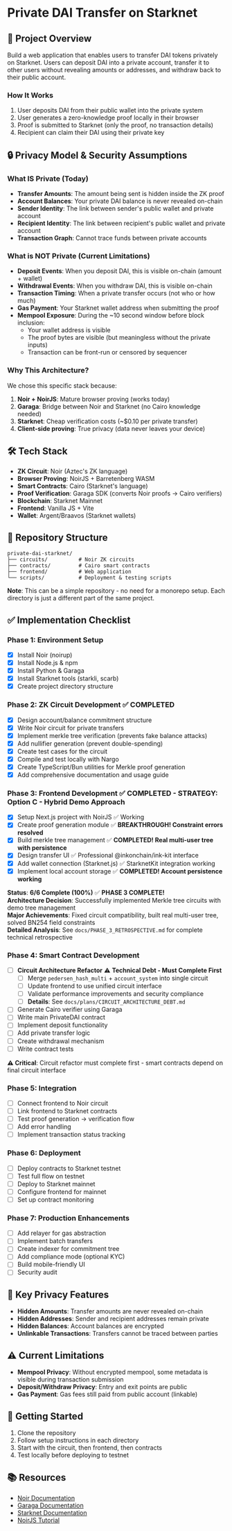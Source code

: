 # Private DAI Transfer on Starknet

## 🎯 Project Overview

Build a web application that enables users to transfer DAI tokens privately on Starknet. Users can deposit DAI into a private account, transfer it to other users without revealing amounts or addresses, and withdraw back to their public account.

### How It Works
1. User deposits DAI from their public wallet into the private system
2. User generates a zero-knowledge proof locally in their browser
3. Proof is submitted to Starknet (only the proof, no transaction details)
4. Recipient can claim their DAI using their private key

## 🔒 Privacy Model & Security Assumptions

### What IS Private (Today)
- **Transfer Amounts**: The amount being sent is hidden inside the ZK proof
- **Account Balances**: Your private DAI balance is never revealed on-chain
- **Sender Identity**: The link between sender's public wallet and private account
- **Recipient Identity**: The link between recipient's public wallet and private account
- **Transaction Graph**: Cannot trace funds between private accounts

### What is NOT Private (Current Limitations)
- **Deposit Events**: When you deposit DAI, this is visible on-chain (amount + wallet)
- **Withdrawal Events**: When you withdraw DAI, this is visible on-chain
- **Transaction Timing**: When a private transfer occurs (not who or how much)
- **Gas Payment**: Your Starknet wallet address when submitting the proof
- **Mempool Exposure**: During the ~10 second window before block inclusion:
  - Your wallet address is visible
  - The proof bytes are visible (but meaningless without the private inputs)
  - Transaction can be front-run or censored by sequencer

### Why This Architecture?

We chose this specific stack because:

1. **Noir + NoirJS**: Mature browser proving (works today)
2. **Garaga**: Bridge between Noir and Starknet (no Cairo knowledge needed)
3. **Starknet**: Cheap verification costs (~$0.10 per private transfer)
4. **Client-side proving**: True privacy (data never leaves your device)

## 🛠 Tech Stack

- **ZK Circuit**: Noir (Aztec's ZK language)
- **Browser Proving**: NoirJS + Barretenberg WASM
- **Smart Contracts**: Cairo (Starknet's language)
- **Proof Verification**: Garaga SDK (converts Noir proofs → Cairo verifiers)
- **Blockchain**: Starknet Mainnet
- **Frontend**: Vanilla JS + Vite
- **Wallet**: Argent/Braavos (Starknet wallets)

## 📁 Repository Structure

```
private-dai-starknet/
├── circuits/          # Noir ZK circuits
├── contracts/         # Cairo smart contracts  
├── frontend/          # Web application
└── scripts/           # Deployment & testing scripts
```

**Note**: This can be a simple repository - no need for a monorepo setup. Each directory is just a different part of the same project.

## ✅ Implementation Checklist

### Phase 1: Environment Setup
- [x] Install Noir (noirup)
- [x] Install Node.js & npm
- [x] Install Python & Garaga
- [x] Install Starknet tools (starkli, scarb)
- [x] Create project directory structure

### Phase 2: ZK Circuit Development ✅ COMPLETED
- [x] Design account/balance commitment structure
- [x] Write Noir circuit for private transfers
- [x] Implement merkle tree verification (prevents fake balance attacks)
- [x] Add nullifier generation (prevent double-spending)
- [x] Create test cases for the circuit
- [x] Compile and test locally with Nargo
- [x] Create TypeScript/Bun utilities for Merkle proof generation
- [x] Add comprehensive documentation and usage guide

### Phase 3: Frontend Development ✅ **COMPLETED - STRATEGY: Option C - Hybrid Demo Approach**
- [x] Setup Next.js project with NoirJS ✅ Working
- [x] Create proof generation module ✅ **BREAKTHROUGH! Constraint errors resolved**
- [x] Build merkle tree management ✅ **COMPLETED! Real multi-user tree with persistence**
- [x] Design transfer UI ✅ Professional @inkonchain/ink-kit interface  
- [x] Add wallet connection (Starknet.js) ✅ StarknetKit integration working
- [x] Implement local account storage ✅ **COMPLETED! Account persistence working**

**Status**: **6/6 Complete (100%)** ✅ **PHASE 3 COMPLETE!**  
**Architecture Decision**: Successfully implemented Merkle tree circuits with demo tree management  
**Major Achievements**: Fixed circuit compatibility, built real multi-user tree, solved BN254 field constraints  
**Detailed Analysis**: See `docs/PHASE_3_RETROSPECTIVE.md` for complete technical retrospective

### Phase 4: Smart Contract Development
- [ ] **Circuit Architecture Refactor** ⚠️ **Technical Debt - Must Complete First**
  - [ ] Merge `pedersen_hash_multi` + `account_system` into single circuit
  - [ ] Update frontend to use unified circuit interface
  - [ ] Validate performance improvements and security compliance
  - [ ] **Details**: See `docs/plans/CIRCUIT_ARCHITECTURE_DEBT.md`
- [ ] Generate Cairo verifier using Garaga
- [ ] Write main PrivateDAI contract
- [ ] Implement deposit functionality
- [ ] Add private transfer logic
- [ ] Create withdrawal mechanism
- [ ] Write contract tests

**⚠️ Critical**: Circuit refactor must complete first - smart contracts depend on final circuit interface

### Phase 5: Integration
- [ ] Connect frontend to Noir circuit
- [ ] Link frontend to Starknet contracts
- [ ] Test proof generation → verification flow
- [ ] Add error handling
- [ ] Implement transaction status tracking

### Phase 6: Deployment
- [ ] Deploy contracts to Starknet testnet
- [ ] Test full flow on testnet
- [ ] Deploy to Starknet mainnet
- [ ] Configure frontend for mainnet
- [ ] Set up contract monitoring

### Phase 7: Production Enhancements
- [ ] Add relayer for gas abstraction
- [ ] Implement batch transfers
- [ ] Create indexer for commitment tree
- [ ] Add compliance mode (optional KYC)
- [ ] Build mobile-friendly UI
- [ ] Security audit

## 🔐 Key Privacy Features

- **Hidden Amounts**: Transfer amounts are never revealed on-chain
- **Hidden Addresses**: Sender and recipient addresses remain private
- **Hidden Balances**: Account balances are encrypted
- **Unlinkable Transactions**: Transfers cannot be traced between parties

## ⚠️ Current Limitations

- **Mempool Privacy**: Without encrypted mempool, some metadata is visible during transaction submission
- **Deposit/Withdraw Privacy**: Entry and exit points are public
- **Gas Payment**: Gas fees still paid from public account (linkable)

## 🚀 Getting Started

1. Clone the repository
2. Follow setup instructions in each directory
3. Start with the circuit, then frontend, then contracts
4. Test locally before deploying to testnet

## 📚 Resources

- [Noir Documentation](https://noir-lang.org/)
- [Garaga Documentation](https://github.com/keep-starknet-strange/garaga)
- [Starknet Documentation](https://docs.starknet.io/)
- [NoirJS Tutorial](https://noir-lang.org/docs/tutorials/noirjs_app)